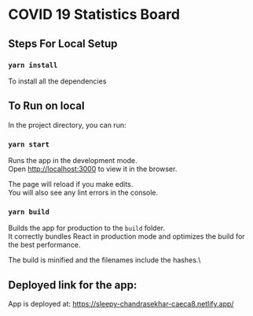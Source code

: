# COVID 19 Statistics Board

## Steps For Local Setup
### `yarn install`
To install all the dependencies

## To Run on local

In the project directory, you can run:

### `yarn start`

Runs the app in the development mode.\
Open [http://localhost:3000](http://localhost:3000) to view it in the browser.

The page will reload if you make edits.\
You will also see any lint errors in the console.

### `yarn build`

Builds the app for production to the `build` folder.\
It correctly bundles React in production mode and optimizes the build for the best performance.

The build is minified and the filenames include the hashes.\

## Deployed link for the app:
App is deployed at: https://sleepy-chandrasekhar-caeca8.netlify.app/

